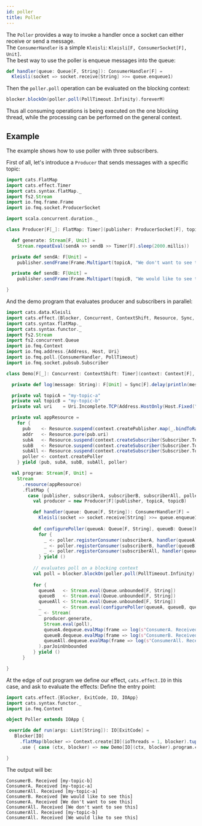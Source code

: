 ```yaml
---
id: poller
title: Poller
---
```


The `Poller` provides a way to invoke a handler once a socket can either receive or send a message.  
The `ConsumerHandler` is a simple `Kleisli`: `Kleisli[F, ConsumerSocket[F], Unit]`.   
The best way to use the poller is enqueue messages into the queue: 
```scala
def handler(queue: Queue[F, String]): ConsumerHandler[F] =
  Kleisli(socket => socket.receive[String] >>= queue.enqueue1)
```

Then the `poller.poll` operation can be evaluated on the blocking context:
```scala
blocker.blockOn(poller.poll(PollTimeout.Infinity).foreverM)
```

Thus all consuming operations is being executed on the one blocking thread, while the processing can be performed on the general context.  



## Example

The example shows how to use poller with three subscribers.

First of all, let's introduce a `Producer` that sends messages with a specific topic:

```scala mdoc:silent
import cats.FlatMap
import cats.effect.Timer
import cats.syntax.flatMap._
import fs2.Stream
import io.fmq.frame.Frame
import io.fmq.socket.ProducerSocket

import scala.concurrent.duration._

class Producer[F[_]: FlatMap: Timer](publisher: ProducerSocket[F], topicA: String, topicB: String) {

  def generate: Stream[F, Unit] =
    Stream.repeatEval(sendA >> sendB >> Timer[F].sleep(2000.millis))

  private def sendA: F[Unit] =
    publisher.sendFrame(Frame.Multipart(topicA, "We don't want to see this"))

  private def sendB: F[Unit] =
    publisher.sendFrame(Frame.Multipart(topicB, "We would like to see this"))

}
```

And the demo program that evaluates producer and subscribers in parallel:

```scala mdoc:silent
import cats.data.Kleisli
import cats.effect.{Blocker, Concurrent, ContextShift, Resource, Sync, Timer}
import cats.syntax.flatMap._
import cats.syntax.functor._
import fs2.Stream
import fs2.concurrent.Queue
import io.fmq.Context
import io.fmq.address.{Address, Host, Uri}
import io.fmq.poll.{ConsumerHandler, PollTimeout}
import io.fmq.socket.pubsub.Subscriber

class Demo[F[_]: Concurrent: ContextShift: Timer](context: Context[F], blocker: Blocker) {

  private def log(message: String): F[Unit] = Sync[F].delay(println(message))

  private val topicA = "my-topic-a"
  private val topicB = "my-topic-b"
  private val uri    = Uri.Incomplete.TCP(Address.HostOnly(Host.Fixed("localhost")))

  private val appResource =
    for {
      pub    <- Resource.suspend(context.createPublisher.map(_.bindToRandomPort(uri)))
      addr   <- Resource.pure(pub.uri)
      subA   <- Resource.suspend(context.createSubscriber(Subscriber.Topic.utf8String(topicA)).map(_.connect(addr)))
      subB   <- Resource.suspend(context.createSubscriber(Subscriber.Topic.utf8String(topicB)).map(_.connect(addr)))
      subAll <- Resource.suspend(context.createSubscriber(Subscriber.Topic.All).map(_.connect(addr)))
      poller <- context.createPoller
    } yield (pub, subA, subB, subAll, poller)

  val program: Stream[F, Unit] =
    Stream
      .resource(appResource)
      .flatMap {
        case (publisher, subscriberA, subscriberB, subscriberAll, poller) =>
          val producer = new Producer[F](publisher, topicA, topicB)

          def handler(queue: Queue[F, String]): ConsumerHandler[F] =
            Kleisli(socket => socket.receive[String] >>= queue.enqueue1)
          
          def configurePoller(queueA: Queue[F, String], queueB: Queue[F, String], queueAll: Queue[F, String]): F[Unit] =
            for {
              _ <- poller.registerConsumer(subscriberA, handler(queueA))
              _ <- poller.registerConsumer(subscriberB, handler(queueB))
              _ <- poller.registerConsumer(subscriberAll, handler(queueAll))
            } yield ()
          
          // evaluates poll on a blocking context
          val poll = blocker.blockOn(poller.poll(PollTimeout.Infinity).foreverM[Unit])
          
          for {
            queueA   <- Stream.eval(Queue.unbounded[F, String])
            queueB   <- Stream.eval(Queue.unbounded[F, String])
            queueAll <- Stream.eval(Queue.unbounded[F, String])
            _        <- Stream.eval(configurePoller(queueA, queueB, queueAll))
            _ <- Stream(
              producer.generate,
              Stream.eval(poll),
              queueA.dequeue.evalMap(frame => log(s"ConsumerA. Received $frame")),
              queueB.dequeue.evalMap(frame => log(s"ConsumerB. Received $frame")),
              queueAll.dequeue.evalMap(frame => log(s"ConsumerAll. Received $frame"))
            ).parJoinUnbounded
          } yield ()
      }

}
```

At the edge of out program we define our effect, `cats.effect.IO` in this case, and ask to evaluate the effects:
Define the entry point:

```scala mdoc:silent
import cats.effect.{Blocker, ExitCode, IO, IOApp}
import cats.syntax.functor._
import io.fmq.Context

object Poller extends IOApp {

 override def run(args: List[String]): IO[ExitCode] =
   Blocker[IO]
     .flatMap(blocker => Context.create[IO](ioThreads = 1, blocker).tupleRight(blocker))
     .use { case (ctx, blocker) => new Demo[IO](ctx, blocker).program.compile.drain.as(ExitCode.Success) }

}
```

The output will be:
```text
ConsumerB. Received [my-topic-b]
ConsumerA. Received [my-topic-a]
ConsumerAll. Received [my-topic-a]
ConsumerB. Received [We would like to see this]
ConsumerA. Received [We don't want to see this]
ConsumerAll. Received [We don't want to see this]
ConsumerAll. Received [my-topic-b]
ConsumerAll. Received [We would like to see this]
```